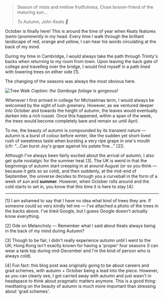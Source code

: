 > Season of mists and mellow fruitfulness, Close bosom-friend of the maturing sun...
>
> <cite>To Autumn, John Keats 🍁 </cite>

October is finally here! This is around the time of year when Keats features (semi-)prominently in my head. Every time I walk through the brilliant landscape of red, orange and yellow, I can hear his words circulating at the back of my mind. 

During my time in Cambridge, I would always take the path through Trinity's backs when returning to my room from town. Upon leaving the back gate of college and travelling over the bridge, I would find myself in a path lined with towering trees on either side [1]. 

The changing of the seasons was always the most obvious here. 

![Tree Walk]({{site.baseurl}}/images/treewalktrin.jpeg)
*Caption: the Gamboge foliage is gorgeous!*

Whenever I first arrived in college for Michaelmas term, I would always be welcomed by the sight of lush greenery. However, as we ventured deeper into October and towards the height of autumn, the leaves would eventually darken into a rich russet. Once this happened, within a span of the week, the trees would become completely bare and remain so until April. 

To me, the beauty of autumn is compounded by its transient nature — autumn is a burst of colour before winter, like the sudden yet short-lived rush of sweetness taste when bursting a very ripe grape in one's mouth (cfr: "...Can burst Joy's grape against his palate fine..." [2]). 

Although I've always been fairly excited about the arrival of autumn, I also get quite nostalgic for the summer heat [3]. The UK is weird in that the beginnings of autumn start creeping in at around August (or so you think — because it gets so so cold), and then suddenly, at the mid-end of September, the universe decides to through you a curveball in the form of a week of sun and __summer__.  However, when October rolls around and the cold starts to set in, you know that this time it is here to stay [4].

***

[1] I am ashamed to say that I have no idea what kind of trees they are. If someone could so very kindly tell me — I've attached a photo of the trees in the backs above. I've tried Google, but I guess Google doesn't actually know everything. 

[2]  Ode on Melancholy — Remember what I said about Keats always being in the back of my mind during Autumn?

[3] Though to be fair, I didn't really experience autumn until I went to the UK; Hong Kong isn't exactly known for having a 'proper' four seasons (I can wear a tank top during mid-December and I'm the kind of person who is always cold).

[4] Fun fact: this blog post was originally going to be about careers and grad schemes, with autumn + October being a lead into the piece. However, as you can clearly see, I got carried away with autumn and just wasn't in headspace to think about pragmatic matters anymore. This is a good thing: meditating on the beauty of autumn is much more important than stressing about 'grad schemes'. 
